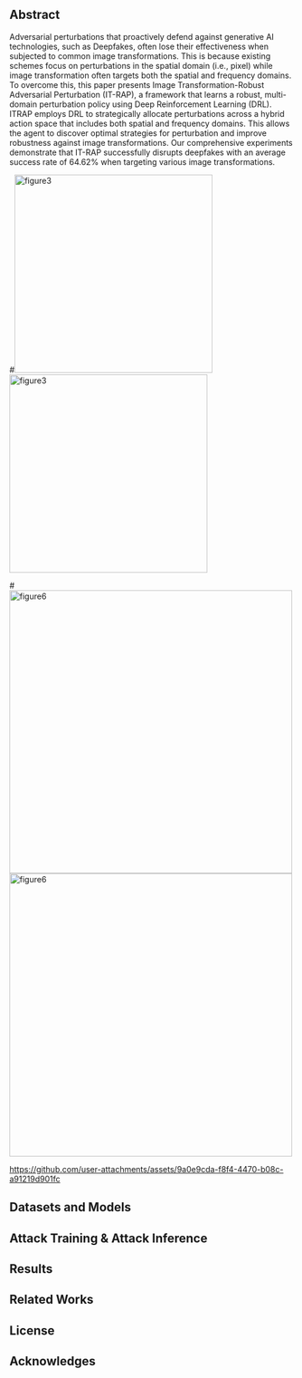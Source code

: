 
## Abstract
Adversarial perturbations that proactively defend against generative AI technologies, such as Deepfakes, often lose their effectiveness when subjected to common image transformations. 
This is because existing schemes focus on perturbations in the spatial domain (i.e., pixel) while image transformation often targets both the spatial and frequency domains. 
To overcome this, this paper presents Image Transformation-Robust Adversarial Perturbation (IT-RAP), a framework that learns a robust, multi-domain perturbation policy using Deep Reinforcement Learning (DRL).
ITRAP employs DRL to strategically allocate perturbations across a hybrid action space that includes both spatial and frequency domains.
This allows the agent to discover optimal strategies for perturbation and improve robustness against image transformations.
Our comprehensive experiments demonstrate that IT-RAP successfully disrupts deepfakes with an average success rate of 64.62% when targeting various image transformations.



#<img width="350" alt="figure3" src="https://github.com/user-attachments/assets/1b57b727-ed88-4ed5-872d-9869fcef6efc" />
<img width="350" alt="figure3" src="https://github.com/user-attachments/assets/8a10db90-1266-4844-b450-3d2aba176749" />

#<img width="500" alt="figure6" src="https://github.com/user-attachments/assets/d23d98a0-1112-4961-beb3-8a91d75070d0" />
<img width="500" alt="figure6" src="https://github.com/user-attachments/assets/9a0e9cda-f8f4-4470-b08c-a91219d901fc" />

https://github.com/user-attachments/assets/9a0e9cda-f8f4-4470-b08c-a91219d901fc


## Datasets and Models 
<!-- 여기에 pre-trained 된 모델과 그 citation 또는 모델 링크 추가-->



## Attack Training & Attack Inference




## Results
<!-- 논문 2장에서 나온 내용 중 일부 핵심 내용을 가져와도 되고, Disrupting Deepfakes 또는 DF-RAP 논문만 언급하면 좋을 듯합니다. -->



## Related Works
<!-- 논문 2장에서 나온 내용 중 일부 핵심 내용을 가져와도 되고, Disrupting Deepfakes 또는 DF-RAP 논문만 언급하면 좋을 듯합니다. -->



## License 




## Acknowledges 



